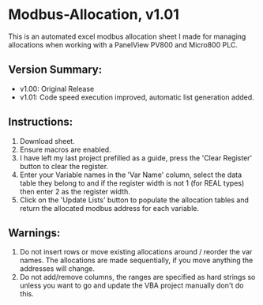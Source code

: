 # Modbus-Allocation, v1.01
This is an automated excel modbus allocation sheet I made for managing allocations when working with a PanelView PV800 and Micro800 PLC.

## Version Summary:
* v1.00: Original Release
* v1.01: Code speed execution improved, automatic list generation added.

## Instructions:
1. Download sheet.
2. Ensure macros are enabled.
3. I have left my last project prefilled as a guide, press the 'Clear Register' button to clear the register.
4. Enter your Variable names in the 'Var Name' column, select the data table they belong to and if the register width is not 1 (for REAL types) then enter 2 as the register width.
5. Click on the 'Update Lists' button to populate the allocation tables and return the allocated modbus address for each variable.



## Warnings:
1. Do not insert rows or move existing allocations around / reorder the var names. The allocations are made sequentially, if you move anything the addresses will change.
2. Do not add/remove columns, the ranges are specified as hard strings so unless you want to go and update the VBA project manually don't do this.
